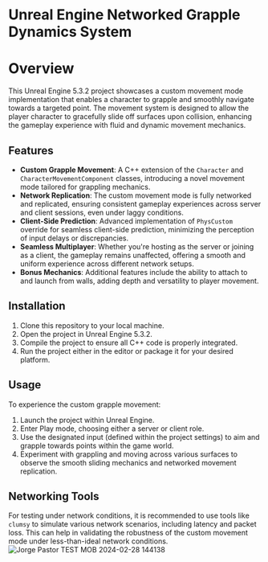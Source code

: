 # Unreal Engine Networked Grapple Dynamics System
 
# Overview

This Unreal Engine 5.3.2 project showcases a custom movement mode implementation that enables a character to grapple and smoothly navigate towards a targeted point. The movement system is designed to allow the player character to gracefully slide off surfaces upon collision, enhancing the gameplay experience with fluid and dynamic movement mechanics.

## Features

- **Custom Grapple Movement**: A C++ extension of the `Character` and `CharacterMovementComponent` classes, introducing a novel movement mode tailored for grappling mechanics.
- **Network Replication**: The custom movement mode is fully networked and replicated, ensuring consistent gameplay experiences across server and client sessions, even under laggy conditions.
- **Client-Side Prediction**: Advanced implementation of `PhysCustom` override for seamless client-side prediction, minimizing the perception of input delays or discrepancies.
- **Seamless Multiplayer**: Whether you're hosting as the server or joining as a client, the gameplay remains unaffected, offering a smooth and uniform experience across different network setups.
- **Bonus Mechanics**: Additional features include the ability to attach to and launch from walls, adding depth and versatility to player movement.

## Installation

1. Clone this repository to your local machine.
2. Open the project in Unreal Engine 5.3.2.
3. Compile the project to ensure all C++ code is properly integrated.
4. Run the project either in the editor or package it for your desired platform.

## Usage

To experience the custom grapple movement:

1. Launch the project within Unreal Engine.
2. Enter Play mode, choosing either a server or client role.
3. Use the designated input (defined within the project settings) to aim and grapple towards points within the game world.
4. Experiment with grappling and moving across various surfaces to observe the smooth sliding mechanics and networked movement replication.

## Networking Tools

For testing under network conditions, it is recommended to use tools like `clumsy` to simulate various network scenarios, including latency and packet loss. This can help in validating the robustness of the custom movement mode under less-than-ideal network conditions.
![Jorge Pastor TEST MOB 2024-02-28 144138](https://github.com/JorgePastorDuran/Unreal-Engine-Networked-Grapple-Dynamics-System/assets/95531829/f6acb88e-8f25-43a1-a324-51ced82248e6)
